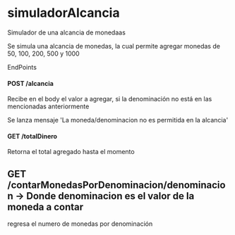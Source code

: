 # simuladorAlcancia
Simulador de una alcancia de monedaas

Se simula una alcancia de monedas, la cual permite agregar monedas de 50, 100, 200, 500 y 1000

EndPoints 

#### POST /alcancia 
Recibe en el body el valor a agregar, si la denominación no está en las mencionadas anteriormente 

Se lanza mensaje 'La moneda/denominacion no es permitida en la alcancia'

#### GET /totalDinero
Retorna el total agregado hasta el momento

## GET /contarMonedasPorDenominacion/denominacion  -> Donde denominacion es el valor de la moneda a contar

regresa el numero de monedas por denominación


